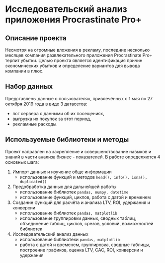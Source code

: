 # Исследовательский анализ приложения Procrastinate Pro+

## Описание проекта

Несмотря на огромные вложения в рекламу, последние несколько месяцев компания развлекательного приложения Procrastinate Pro+ терпит убытки. Целью проекта является идентификация причин экономических убытков и определение вариантов для вывода компании в плюс.

## Набор данных

Представлены данные о пользователях, привлечённых с 1 мая по 27 октября 2019 года в виде 3 датасетов:
- лог сервера с данными об их посещениях,
- выгрузка их покупок за этот период,
- рекламные расходы.

## Используемые библиотеки и методы

Проект направлен на закрепление и совершенствование навыков и знаний в части анализа бизнес - показателей. В работе определяются 4 основных шага:
1. Импорт данных и изучение обще информации
    - использование функций и методов `head(), info(), isna(), duplicated()`
2. Предобработка данных для дальнейшей работы
    - использование библиотек `pandas, numpy, datetime`
    - использование функций, циклов, работа с датой и временем
3. Создание функций для расчёта и анализа LTV, ROI, удержания и конверсии
    - использование библиотек `pandas, matplotlib`
    - использование группировки данных, сводных таблиц, объединение таблиц, циклов, срезов, условий, возможностей библиотек
4. Исследовательский анализ данных
    - использование библиотеки `pandas, matplotlib`
    - работа с датой и временем, группировка, сводные таблицы, построение графиков, оценка LTV, CAC, ROI, конверсии и удержания 
